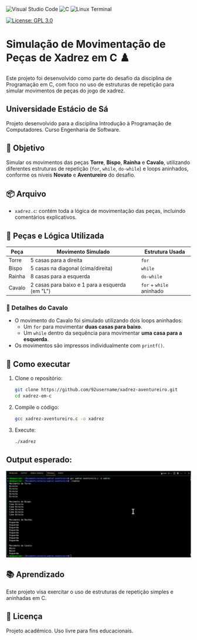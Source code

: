 ![Visual Studio Code](https://img.shields.io/badge/Visual%20Studio%20Code-0078d7.svg?style=for-the-badge&logo=visual-studio-code&logoColor=white) ![C](https://img.shields.io/badge/c-%2300599C.svg?style=for-the-badge&logo=c&logoColor=white) ![Linux Terminal](https://img.shields.io/badge/-Terminal-000000?style=for-the-badge&logo=linux&logoColor=white) 

[![License: GPL 3.0](https://img.shields.io/badge/License-GPL_3.0-orange.svg)](https://www.gnu.org/licenses/gpl-3.0)

# Simulação de Movimentação de Peças de Xadrez em C ♟️

Este projeto foi desenvolvido como parte do desafio da disciplina de Programação em C, com foco no uso de estruturas de repetição para simular movimentos de peças do jogo de xadrez.

## Universidade Estácio de Sá

Projeto desenvolvido para a disciplina Introdução à Programação de Computadores.
Curso Engenharia de Software.

## 🎯 Objetivo

Simular os movimentos das peças **Torre**, **Bispo**, **Rainha** e **Cavalo**, utilizando diferentes estruturas de repetição (`for`, `while`, `do-while`) e loops aninhados, conforme os níveis **Novato** e **Aventureiro** do desafio.

## 📦 Arquivo

- `xadrez.c`: contém toda a lógica de movimentação das peças, incluindo comentários explicativos.

## 🧠 Peças e Lógica Utilizada

| Peça    | Movimento Simulado                               | Estrutura Usada        |
|---------|--------------------------------------------------|-------------------------|
| Torre   | 5 casas para a direita                           | `for`                  |
| Bispo   | 5 casas na diagonal (cima/direita)               | `while`                |
| Rainha  | 8 casas para a esquerda                          | `do-while`             |
| Cavalo  | 2 casas para baixo e 1 para a esquerda (em "L")  | `for` + `while` aninhado |

### 🧩 Detalhes do Cavalo

- O movimento do Cavalo foi simulado utilizando dois loops aninhados:
  - Um `for` para movimentar **duas casas para baixo**.
  - Um `while` dentro da sequência para movimentar **uma casa para a esquerda**.
- Os movimentos são impressos individualmente com `printf()`.

## 🚀 Como executar

1. Clone o repositório:
   ```bash
   git clone https://github.com/92username/xadrez-aventureiro.git
   cd xadrez-em-c
   ```

2. Compile o código:
   ```bash
   gcc xadrez-aventureiro.c -o xadrez
   ```

3. Execute:
   ```bash
   ./xadrez
   ```

## Output esperado:

![Output no terminal](xadrez-aventur.png)

## 📚 Aprendizado

Este projeto visa exercitar o uso de estruturas de repetição simples e aninhadas em C.

## 📎 Licença

Projeto acadêmico. Uso livre para fins educacionais.

